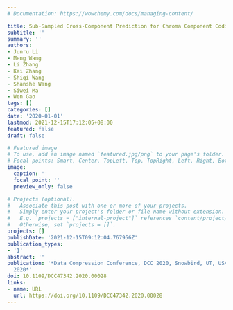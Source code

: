 ```yaml
---
# Documentation: https://wowchemy.com/docs/managing-content/

title: Sub-Sampled Cross-Component Prediction for Chroma Component Coding
subtitle: ''
summary: ''
authors:
- Junru Li
- Meng Wang
- Li Zhang
- Kai Zhang
- Shiqi Wang
- Shanshe Wang
- Siwei Ma
- Wen Gao
tags: []
categories: []
date: '2020-01-01'
lastmod: 2021-12-15T17:12:05+08:00
featured: false
draft: false

# Featured image
# To use, add an image named `featured.jpg/png` to your page's folder.
# Focal points: Smart, Center, TopLeft, Top, TopRight, Left, Right, BottomLeft, Bottom, BottomRight.
image:
  caption: ''
  focal_point: ''
  preview_only: false

# Projects (optional).
#   Associate this post with one or more of your projects.
#   Simply enter your project's folder or file name without extension.
#   E.g. `projects = ["internal-project"]` references `content/project/deep-learning/index.md`.
#   Otherwise, set `projects = []`.
projects: []
publishDate: '2021-12-15T09:12:04.767956Z'
publication_types:
- '1'
abstract: ''
publication: '*Data Compression Conference, DCC 2020, Snowbird, UT, USA, March 24-27,
  2020*'
doi: 10.1109/DCC47342.2020.00028
links:
- name: URL
  url: https://doi.org/10.1109/DCC47342.2020.00028
---
```

